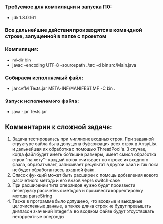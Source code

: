 ### Требуемое для компиляции и запуска ПО:
 - jdk 1.8.0.161
### Все дальнейшие действия производятся в командной строке, запущенной в папке с проектом

### Компиляция:
 - mkdir bin
 - javac -encoding UTF-8 -sourcepath ./src -d bin src/Main.java
### Собираем исполняемый файл:
 - jar cvfM Tests.jar META-INF/MANIFEST.MF -C bin .
### Запуск исполняемого файла:
 - java -jar Tests.jar

## Комментарии к сложной задаче:
1) Задача тестировалась при миллионе входных строк. При заданной структуре файла была допущена буферизация всех строк в ArrayList и дальнейшая их обработка с помощью ThreadPool'а. В случае, когда файл будет иметь бо'льшие размеры, имеет смысл обработка строк "на лету"- каждый поток считывает по строке из входного файла, обрабатывает, записывает результат в другой файл и так пока не будет обработан весь входной файл.
2) Список функций может быть расширен с помощь добавления нового рассчетного метода и его вызов через switch-case
3) При расширении типа операндов нужно будет произвести перегрузку рассчетных методов и произвести корректировку метода parseString
4) Также в программе было допущено, что входные и выходные целочисленные данные, а также длина строк не будут превышать диапазон значений Integer'а, во входном файле будут отсуствовать некорректные операнды
